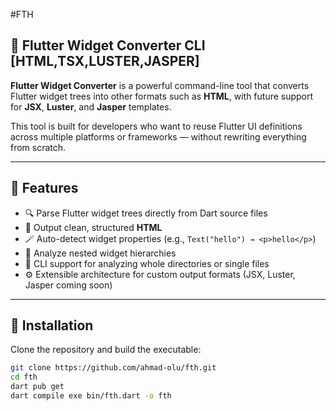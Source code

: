 #FTH

## 🧩 Flutter Widget Converter CLI [HTML,TSX,LUSTER,JASPER]

**Flutter Widget Converter** is a powerful command-line tool that converts Flutter widget trees into other formats such as **HTML**, with future support for **JSX**, **Luster**, and **Jasper** templates.

This tool is built for developers who want to reuse Flutter UI definitions across multiple platforms or frameworks — without rewriting everything from scratch.

---

## 🚀 Features

- 🔍 Parse Flutter widget trees directly from Dart source files
- 🧱 Output clean, structured **HTML**
- 🪄 Auto-detect widget properties (e.g., `Text("hello") → <p>hello</p>`)
- 🌲 Analyze nested widget hierarchies
- 🧭 CLI support for analyzing whole directories or single files
- ⚙️ Extensible architecture for custom output formats (JSX, Luster, Jasper coming soon)

---

## 🧰 Installation

Clone the repository and build the executable:

```bash
git clone https://github.com/ahmad-olu/fth.git
cd fth
dart pub get
dart compile exe bin/fth.dart -o fth
